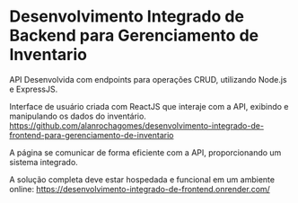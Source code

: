 # Desenvolvimento Integrado de Backend para Gerenciamento de Inventario

API Desenvolvida com endpoints para operações CRUD, utilizando Node.js e ExpressJS.

Interface de usuário criada com ReactJS que interaje com a API, exibindo e manipulando os dados do inventário. 
https://github.com/alanrochagomes/desenvolvimento-integrado-de-frontend-para-gerenciamento-de-inventario

A página se comunicar de forma eficiente com a API, proporcionando um sistema integrado.

A solução completa deve estar hospedada e funcional em um ambiente online:
https://desenvolvimento-integrado-de-frontend.onrender.com/
